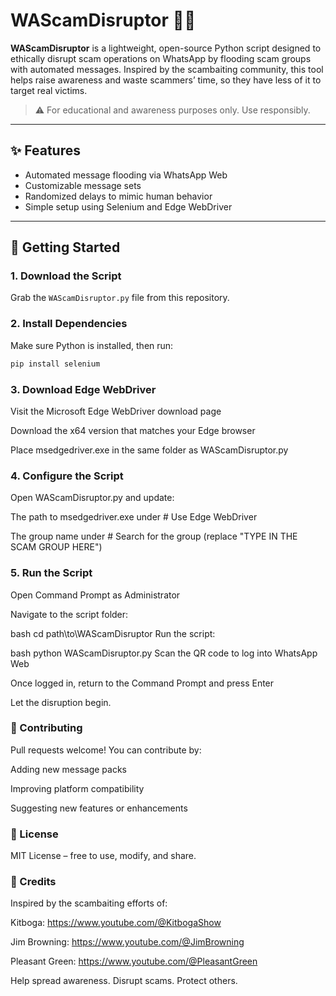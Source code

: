 # WAScamDisruptor 🚫📱

**WAScamDisruptor** is a lightweight, open-source Python script designed to ethically disrupt scam operations on WhatsApp by flooding scam groups with automated messages. Inspired by the scambaiting community, this tool helps raise awareness and waste scammers’ time, so they have less of it to target real victims.

> ⚠️ For educational and awareness purposes only. Use responsibly.

---

## ✨ Features
- Automated message flooding via WhatsApp Web
- Customizable message sets
- Randomized delays to mimic human behavior
- Simple setup using Selenium and Edge WebDriver

---

## 🚀 Getting Started

### 1. Download the Script
Grab the `WAScamDisruptor.py` file from this repository.

### 2. Install Dependencies
Make sure Python is installed, then run:

```bash
pip install selenium
```

### 3. Download Edge WebDriver
Visit the Microsoft Edge WebDriver download page

Download the x64 version that matches your Edge browser

Place msedgedriver.exe in the same folder as WAScamDisruptor.py

### 4. Configure the Script
Open WAScamDisruptor.py and update:

The path to msedgedriver.exe under # Use Edge WebDriver

The group name under # Search for the group (replace "TYPE IN THE SCAM GROUP HERE")

### 5. Run the Script
Open Command Prompt as Administrator

Navigate to the script folder:

bash
cd path\to\WAScamDisruptor
Run the script:

bash
python WAScamDisruptor.py
Scan the QR code to log into WhatsApp Web

Once logged in, return to the Command Prompt and press Enter

Let the disruption begin.

### 🤝 Contributing
Pull requests welcome! You can contribute by:

Adding new message packs

Improving platform compatibility

Suggesting new features or enhancements

### 📄 License
MIT License – free to use, modify, and share.

### 🙌 Credits
Inspired by the scambaiting efforts of:

Kitboga: https://www.youtube.com/@KitbogaShow

Jim Browning: https://www.youtube.com/@JimBrowning

Pleasant Green: https://www.youtube.com/@PleasantGreen

Help spread awareness. Disrupt scams. Protect others.
